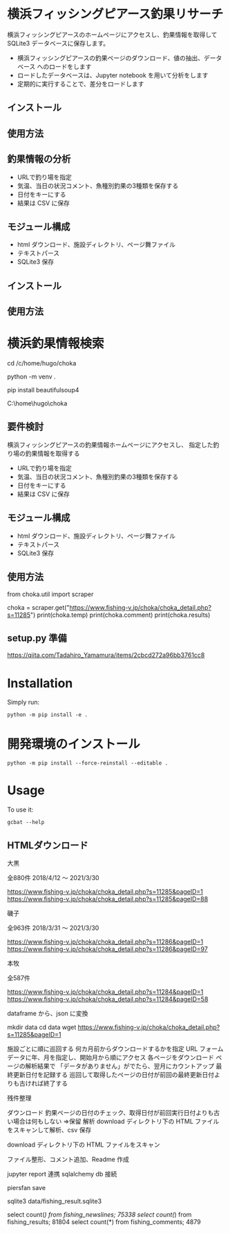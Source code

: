 # 横浜フィッシングピアース釣果リサーチ

横浜フィッシングピアースのホームページにアクセスし、釣果情報を取得して
SQLite3 データベースに保存します。

* 横浜フィッシングピアースの釣果ページのダウンロード、値の抽出、データベース
  へのロードをします
* ロードしたデータベースは、Jupyter notebook を用いて分析をします
* 定期的に実行することで、差分をロードします

## インストール



## 使用方法

## 釣果情報の分析


* URLで釣り場を指定
* 気温、当日の状況コメント、魚種別釣果の3種類を保存する
* 日付をキーにする
* 結果は CSV に保存

モジュール構成
--------------

* html ダウンロード、施設ディレクトリ、ページ舞ファイル
* テキストパース
* SQLite3 保存

インストール
------------


使用方法
--------






横浜釣果情報検索
================

cd /c/home/hugo/choka

python -m venv .

pip install beautifulsoup4

C:\home\hugo\choka

要件検討
-------

横浜フィッシングピアースの釣果情報ホームページにアクセスし、
指定した釣り場の釣果情報を取得する

* URLで釣り場を指定
* 気温、当日の状況コメント、魚種別釣果の3種類を保存する
* 日付をキーにする
* 結果は CSV に保存

モジュール構成
--------------

* html ダウンロード、施設ディレクトリ、ページ舞ファイル
* テキストパース
* SQLite3 保存

使用方法
-------

from choka.util import scraper

choka = scraper.get("https://www.fishing-v.jp/choka/choka_detail.php?s=11285")
print(choka.temp)
print(choka.comment)
print(choka.results)

setup.py 準備
--------------

https://qiita.com/Tadahiro_Yamamura/items/2cbcd272a96bb3761cc8


# Installation

Simply run:

    python -m pip install -e .

# 開発環境のインストール

    python -m pip install --force-reinstall --editable .

# Usage

To use it:

    gcbat --help

HTMLダウンロード
-----------------

大黒

全880件 2018/4/12 ～ 2021/3/30

https://www.fishing-v.jp/choka/choka_detail.php?s=11285&pageID=1
https://www.fishing-v.jp/choka/choka_detail.php?s=11285&pageID=88

磯子

全963件 2018/3/31 ～ 2021/3/30

https://www.fishing-v.jp/choka/choka_detail.php?s=11286&pageID=1
https://www.fishing-v.jp/choka/choka_detail.php?s=11286&pageID=97

本牧

全587件

https://www.fishing-v.jp/choka/choka_detail.php?s=11284&pageID=1
https://www.fishing-v.jp/choka/choka_detail.php?s=11284&pageID=58

dataframe から、json に変換

mkdir data
cd data
wget https://www.fishing-v.jp/choka/choka_detail.php?s=11285&pageID=1

施設ごとに順に巡回する
何カ月前からダウンロードするかを指定
URL フォームデータに年、月を指定し、開始月から順にアクセス
各ページをダウンロード
    ページの解析結果で 「データがありません」がでたら、翌月にカウントアップ
    最終更新日付を記録する
    巡回して取得したページの日付が前回の最終更新日付よりも古ければ終了する

残件整理

ダウンロード
    釣果ページの日付のチェック、取得日付が前回実行日付よりも古い場合は何もしない ⇒保留
解析
    download ディレクトリ下の HTML ファイルをスキャンして解析、csv 保存

download ディレクトリ下の HTML ファイルをスキャン

ファイル整形、コメント追加、Readme 作成

jupyter report 連携
sqlalchemy db 接続

piersfan save

sqlite3 data/fishing_result.sqlite3

select count(*) from fishing_newslines;
75338
select count(*) from fishing_results;
81804
select count(*) from fishing_comments;
4879
